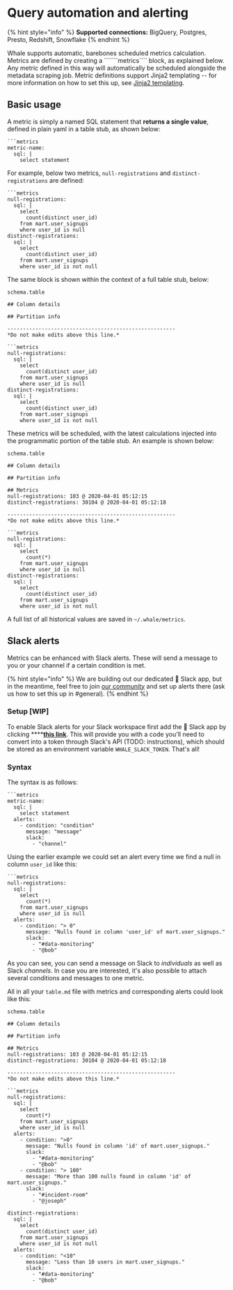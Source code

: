 # Query automation and alerting

{% hint style="info" %}
**Supported connections:** BigQuery, Postgres, Presto, Redshift, Snowflake
{% endhint %}

Whale supports automatic, barebones scheduled metrics calculation. Metrics are defined by creating a ```````metrics```` block, as explained below. Any metric defined in this way will automatically be scheduled alongside the metadata scraping job. Metric definitions support Jinja2 templating -- for more information on how to set this up, see [Jinja2 templating](jinja2-templating.md).

## Basic usage

A metric is simply a named SQL statement that **returns a single value**, defined in plain yaml in a table stub, as shown below:

```text
```metrics
metric-name:
  sql: |
    select statement
```

For example, below two metrics, `null-registrations` and `distinct-registrations` are defined:

```text
```metrics
null-registrations:
  sql: |
    select
      count(distinct user_id)
    from mart.user_signups
    where user_id is null
distinct-registrations:
  sql: |
    select
      count(distinct user_id)
    from mart.user_signups
    where user_id is not null
```

The same block is shown within the context of a full table stub, below:

```text
schema.table

## Column details

## Partition info

------------------------------------------------------
*Do not make edits above this line.*

```metrics
null-registrations:
  sql: |
    select
      count(distinct user_id)
    from mart.user_signups
    where user_id is null
distinct-registrations:
  sql: |
    select
      count(distinct user_id)
    from mart.user_signups
    where user_id is not null
```

These metrics will be scheduled, with the latest calculations injected into the programmatic portion of the table stub. An example is shown below:

```text
schema.table

## Column details

## Partition info

## Metrics
null-registrations: 103 @ 2020-04-01 05:12:15
distinct-registrations: 30104 @ 2020-04-01 05:12:18

------------------------------------------------------
*Do not make edits above this line.*

```metrics
null-registrations:
  sql: |
    select
      count(*)
    from mart.user_signups
    where user_id is null
distinct-registrations:
  sql: |
    select
      count(distinct user_id)
    from mart.user_signups
    where user_id is not null
```

A full list of all historical values are saved in `~/.whale/metrics`.

## Slack alerts

Metrics can be enhanced with Slack alerts. These will send a message to you or your channel if a certain condition is met.

{% hint style="info" %}
We are building out our dedicated 🐳 Slack app, but in the meantime, feel free to join [our community](https://join.slack.com/t/df-whale/shared_invite/zt-k4zmmzw2-mFuBJE1er4AEuW6PF9cpfw) and set up alerts there \(ask us how to set this up in \#general\).
{% endhint %}

### Setup \[WIP\]

To enable Slack alerts for your Slack workspace first add the 🐳 Slack app by clicking ****[**this link**](https://slack.com/oauth/v2/authorize?client_id=1407551924673.1505585912487&scope=chat:write,im:write&user_scope=). This will provide you with a code you'll need to convert into a token through Slack's API \(TODO: instructions\), which should be stored as an environment variable `WHALE_SLACK_TOKEN`. That's all!

### Syntax

The syntax is as follows:

```text
```metrics
metric-name:
  sql: |
    select statement
  alerts:
    - condition: "condition"
      message: "message"
      slack: 
        - "channel"
```

Using the earlier example we could set an alert every time we find a null in column `user_id` like this:

```text
```metrics
null-registrations:
  sql: |
    select
      count(*)
    from mart.user_signups
    where user_id is null
  alerts:
    - condition: "> 0"
      message: "Nulls found in column 'user_id' of mart.user_signups."
      slack:
        - "#data-monitoring"
        - "@bob"
```

As you can see, you can send a message on Slack to _individuals_ as well as Slack _channels_. In case you are interested, it's also possible to attach several conditions and messages to one metric.

All in all your `table.md` file with metrics and corresponding alerts could look like this:

```text
schema.table

## Column details

## Partition info

## Metrics
null-registrations: 103 @ 2020-04-01 05:12:15
distinct-registrations: 30104 @ 2020-04-01 05:12:18

------------------------------------------------------
*Do not make edits above this line.*

```metrics
null-registrations:
  sql: |
    select
      count(*)
    from mart.user_signups
    where user_id is null
  alerts:
    - condition: ">0"
      message: "Nulls found in column 'id' of mart.user_signups."
      slack:
        - "#data-monitoring"
        - "@bob"
    - condition: "> 100"
      message: "More than 100 nulls found in column 'id' of mart.user_signups."
      slack:
        - "#incident-room"
        - "@joseph"

distinct-registrations:
  sql: |
    select
      count(distinct user_id)
    from mart.user_signups
    where user_id is not null
  alerts:
    - condition: "<10"
      message: "Less than 10 users in mart.user_signups."
      slack:
        - "#data-monitoring"
        - "@bob"
```

